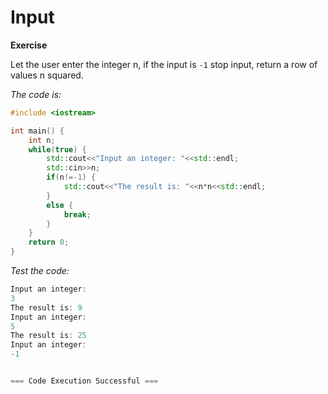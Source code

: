 # Input

**Exercise**

Let the user enter the integer n, if the input is `-1` stop input, return a row of values n squared.

_The code is:_
```c++
#include <iostream>

int main() {
    int n;
    while(true) {
        std::cout<<"Input an integer: "<<std::endl;
        std::cin>>n;
        if(n!=-1) {
            std::cout<<"The result is: "<<n*n<<std::endl;
        }
        else {
            break;
        }
    }
    return 0;
}
```

_Test the code:_
```c++
Input an integer: 
3
The result is: 9
Input an integer: 
5
The result is: 25
Input an integer: 
-1


=== Code Execution Successful ===
```
